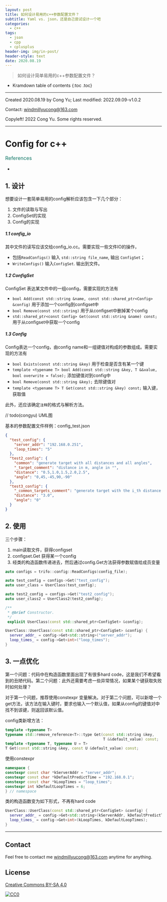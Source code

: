 ```yaml
---
layout: post
title: 如何设计易用的c++参数配置文件？
subtitle: Yaml vs. json，还是自己尝试设计一个吧
categories:
  - c++
tags:
  - json
  - cpp
  - cplusplus
header-img: img/in-post/
header-style: text
date: 2020.08.19
---
```


>  如何设计简单易用的c++参数配置文件？

* Kramdown table of contents
{:toc .toc}

----

Created 2020.08.19 by Cong Yu; Last modified: 2022.09.09-v1.0.2

Contact: [windmillyucong@163.com](mailto:windmillyucong@163.com)

Copyleft! 2022 Cong Yu. Some rights reserved.

----

# Config for c++

<p style="font-size:16px;color:#176;text-align:left;">References</p> 

- 

## 1. 设计

想要设计一套简单易用的config解析应该包含一下几个部分：

1. 文件的读取与写出
2. ConfigSet的实现
3. Config的实现

##### 1.1 config_io

其中文件的读写应该交给config_io.cc。需要实现一些文件IO的操作，
- 包括`ReadConfigs()`  输入 `std::string file_name`, 输出 `ConfigSet`；
- `WriteConfigs()`  输入`ConfigSet`. 输出到文件。

##### 1.2 ConfigSet

ConfigSet 表达某文件中的一组config，需要实现的方法有
- `bool Add(const std::string &name, const std::shared_ptr<Config> &config)` 用于添加一个config到configset中
- `bool Remove(const std::string)` 用于从configset中删掉某个config
- `std::shared_ptr<const Config> Get(const std::string &name) const;` 用于从configset中获取一个config

##### 1.3 Config

Config表达一个config，由config name和一组键值对构成的参数组成。需要实现的方法有

-  `bool Exists(const std::string &key)` 用于检查是否含有某一个键
- `template <typename T> bool Add(const std::string &key, T &&value, bool overwrite = false);` 添加键值对到config中
- `bool Remove(const std::string &key);` 去除键值对
- `template <typename T> T Get(const std::string &key) const;` 输入键，获取值

此外，还应该确定`注释`的格式与解析方法。

// todo(congyu) UML图


基本的参数配置文件样例：config_test.json

```json
{  
  "test_config": {  
    "server_addr": "192.168.0.251",  
    "loop_times": "5"  
  },  
  "test2_config": {  
    "common": "generate target with all distances and all angles",  
    "_target_comment": "distance in m, angle in °",  
    "distance": "0.5,1.0,1.5,2.0,2.5",  
    "angle": "0,45,-45,90,-90"  
  },  
  "test3_config": {  
    "_common_targets_comment": "generate target with the i_th distance and the i_th angle",  
    "distance": "3.0",  
    "angle": "0"  
  }  
}
```


## 2. 使用

三个步骤：

1. main读取文件，获得configset
2. configset.Get 获得某一个config
3. 经类的构造函数传递进去，然后通过config.Get方法获得参数赋值给成员变量

```c++
auto configs = trifo::config::ReadConfigs(config_file);

auto test_config = configs->Get("test_config");
auto user_class = UserClass(test_config);

auto test2_config = configs->Get("test2_config");
auto user_class2 = UserClass2(test2_config);
```

```c++
/**  
 * @brief Constructor. 
 */
 explicit UserClass(const std::shared_ptr<ConfigSet> &config);
```

```c++
UserClass::UserClass(const std::shared_ptr<ConfigSet> &config) {  
  server_addr_ = config->Get<std::string>("server_addr");
  loop_times_ = config->Get<int>("loop_times");
}
```


## 3. 一点优化

第一个问题：代码中在构造函数里面出现了有很多hard code，这是我们不希望看到的丑陋代码。第二个问题：此外还需要考虑一些异常情况，如果某个键获取失败时如何处理？ 

对于第一个问题，推荐使用constexpr 变量解决。对于第二个问题，可以新增一个get方法，该方法在输入键时，要求也输入一个默认值，如果从config的键值对中找不到该键，则返回该默认值。

config类新增方法：

```c++
template <typename T>  
typename std::remove_reference<T>::type Get(const std::string &key,  
                                            T &&default_value) const;  
template <typename T, typename U = T>  
T Get(const std::string &key, const U &default_value) const;
```

使用constexpr

```c++
namespace {
constexpr const char *kServerAddr = "server_addr";  
constexpr const char *kDefaultPredictTime = "192.168.0.1";
constexpr const char *kLoopTimes = "loop_times";  
constexpr int kDefaultLoopTimes = 6;
} // namespace
```

类的构造函数变为如下形式，不再有hard code

```c++
UserClass::UserClass(const std::shared_ptr<ConfigSet> &config) {  
  server_addr_ = config->Get<std::string>(kServerAddr, kDefaultPredictTime);
  loop_times_ = config->Get<int>(kLoopTimes, kDefaultLoopTimes);
}
```






------
## Contact

Feel free to contact me [windmillyucong@163.com](mailto:windmillyucong@163.com) anytime for anything.

## License

[Creative Commons BY-SA 4.0](http://creativecommons.org/licenses/by-sa/4.0/)

[![CC0](http://i.creativecommons.org/p/zero/1.0/88x31.png)](http://creativecommons.org/publicdomain/zero/1.0/)



